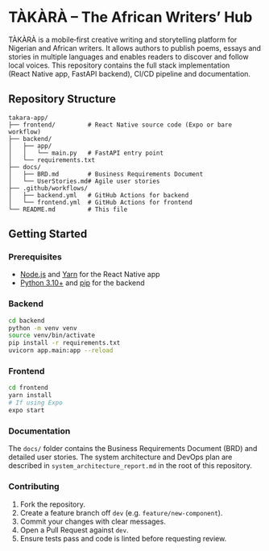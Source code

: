 # TÀKÀRÀ – The African Writers’ Hub

TÀKÀRÀ is a mobile‑first creative writing and storytelling platform for Nigerian and African writers.  It allows authors to publish poems, essays and stories in multiple languages and enables readers to discover and follow local voices.  This repository contains the full stack implementation (React Native app, FastAPI backend), CI/CD pipeline and documentation.

## Repository Structure

```
takara-app/
├── frontend/         # React Native source code (Expo or bare workflow)
├── backend/
│   ├── app/
│   │   └── main.py   # FastAPI entry point
│   └── requirements.txt
├── docs/
│   ├── BRD.md        # Business Requirements Document
│   └── UserStories.md# Agile user stories
├── .github/workflows/
│   ├── backend.yml   # GitHub Actions for backend
│   └── frontend.yml  # GitHub Actions for frontend
└── README.md         # This file
```

## Getting Started

### Prerequisites

- [Node.js](https://nodejs.org/) and [Yarn](https://yarnpkg.com/) for the React Native app
- [Python 3.10+](https://www.python.org/) and [pip](https://pip.pypa.io/) for the backend

### Backend

```bash
cd backend
python -m venv venv
source venv/bin/activate
pip install -r requirements.txt
uvicorn app.main:app --reload
```

### Frontend

```bash
cd frontend
yarn install
# If using Expo
expo start
```

### Documentation

The `docs/` folder contains the Business Requirements Document (BRD) and detailed user stories.  The system architecture and DevOps plan are described in `system_architecture_report.md` in the root of this repository.

### Contributing

1. Fork the repository.
2. Create a feature branch off `dev` (e.g. `feature/new-component`).
3. Commit your changes with clear messages.
4. Open a Pull Request against `dev`.
5. Ensure tests pass and code is linted before requesting review.
